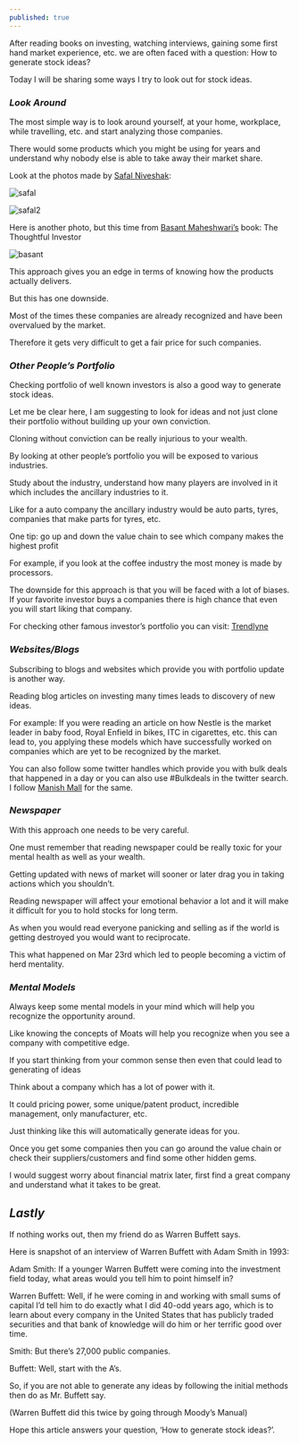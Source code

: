 ```yaml
---
published: true
---
```

After reading books on investing, watching interviews, gaining some first hand market experience, etc. we are often faced with a question: How to generate stock ideas?

Today I will be sharing some ways I try to look out for stock ideas.

### _Look Around_

The most simple way is to look around yourself, at your home, workplace, while travelling, etc. and start analyzing those companies.

There would some products which you might be using for years and understand why nobody else is able to take away their market share.

Look at the photos made by [Safal Niveshak](https://www.safalniveshak.com/how-to-find-great-businesses-peter-lynch-way/):

![safal](/assets/safal.jpg)

![safal2](/assets/safal2.jpg)

Here is another photo, but this time from [Basant Maheshwari’s](https://twitter.com/BMTheEquityDesk) book: The Thoughtful Investor

![basant](/assets/basant.jpg)

This approach gives you an edge in terms of knowing how the products actually delivers.

But this has one downside.

Most of the times these companies are already recognized and have been overvalued by the market.

Therefore it gets very difficult to get a fair price for such companies.

### _Other People’s Portfolio_

Checking portfolio of well known investors is also a good way to generate stock ideas.

Let me be clear here, I am suggesting to look for ideas and not just clone their portfolio without building up your own conviction.

Cloning without conviction can be really injurious to your wealth.

By looking at other people’s portfolio you will be exposed to various industries.

Study about the industry, understand how many players are involved in it which includes the ancillary industries to it.

Like for a auto company the ancillary industry would be auto parts, tyres, companies that make parts for tyres, etc.

One tip: go up and down the value chain to see which company makes the highest profit

For example, if you look at the coffee industry the most money is made by processors.

The downside for this approach is that you will be faced with a lot of biases. If your favorite investor buys a companies there is high chance that even you will start liking that company.

For checking other famous investor’s portfolio you can visit: [Trendlyne](https://trendlyne.com/portfolio/superstar-shareholders/index/)

### _Websites/Blogs_

Subscribing to blogs and websites which provide you with portfolio update is another way.

Reading blog articles on investing many times leads to discovery of new ideas.

For example: If you were reading an article on how Nestle is the market leader in baby food, Royal Enfield in bikes, ITC in cigarettes, etc. this can lead to, you applying these models which have successfully worked on companies which are yet to be recognized by the market.

You can also follow some twitter handles which provide you with bulk deals that happened in a day or you can also use #Bulkdeals in the twitter search. I follow [Manish Mall](https://twitter.com/_Manishh_) for the same.

### _Newspaper_

With this approach one needs to be very careful.

One must remember that reading newspaper could be really toxic for your mental health as well as your wealth.

Getting updated with news of market will sooner or later drag you in taking actions which you shouldn’t.

Reading newspaper will affect your emotional behavior a lot and it will make it difficult for you to hold stocks for long term.

As when you would read everyone panicking and selling as if the world is getting destroyed you would want to reciprocate.

This what happened on Mar 23rd which led to people becoming a victim of herd mentality.

### _Mental Models_

Always keep some mental models in your mind which will help you recognize the opportunity around.

Like knowing the concepts of Moats will help you recognize when you see a company with competitive edge.

If you start thinking from your common sense then even that could lead to generating of ideas

Think about a company which has a lot of power with it.

It could pricing power, some unique/patent product, incredible management, only manufacturer, etc.

Just thinking like this will automatically generate ideas for you.

Once you get some companies then you can go around the value chain or check their suppliers/customers and find some other hidden gems.

I would suggest worry about financial matrix later, first find a great company and understand what it takes to be great.

## _Lastly_

If nothing works out, then my friend do as Warren Buffett says.

Here is snapshot of an interview of Warren Buffett with Adam Smith in 1993:

Adam Smith: If a younger Warren Buffett were coming into the investment field today, what areas would you tell him to point himself in?

Warren Buffett: Well, if he were coming in and working with small sums of capital I’d tell him to do exactly what I did 40-odd years ago, which is to learn about every company in the United States that has publicly traded securities and that bank of knowledge will do him or her terrific good over time.

Smith: But there’s 27,000 public companies.

Buffett: Well, start with the A’s.

So, if you are not able to generate any ideas by following the initial methods then do as Mr. Buffett say.

(Warren Buffett did this twice by going through Moody’s Manual)

Hope this article answers your question, ‘How to generate stock ideas?’.
